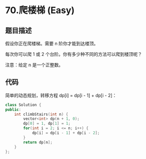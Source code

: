 # 70.爬楼梯 (Easy)

## 题目描述

假设你正在爬楼梯。需要 n 阶你才能到达楼顶。

每次你可以爬 1 或 2 个台阶。你有多少种不同的方法可以爬到楼顶呢？

注意：给定 n 是一个正整数。

## 代码

简单的动态规划，转移方程 dp[i] = dp[i - 1] + dp[i - 2]：

```c++
class Solution {
public:
    int climbStairs(int n) {
        vector<int> dp(n + 1, 0);
        dp[0] = 1, dp[1] = 1;
        for(int i = 2; i <= n; i++) {
            dp[i] = dp[i - 1] + dp[i - 2];
        }
        return dp[n];
    }
};
```